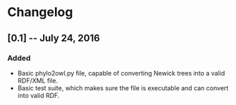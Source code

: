 Changelog
=========

## [0.1] -- July 24, 2016
### Added
- Basic phylo2owl.py file, capable of converting Newick trees into a valid RDF/XML file.
- Basic test suite, which makes sure the file is executable and can convert into valid RDF.

